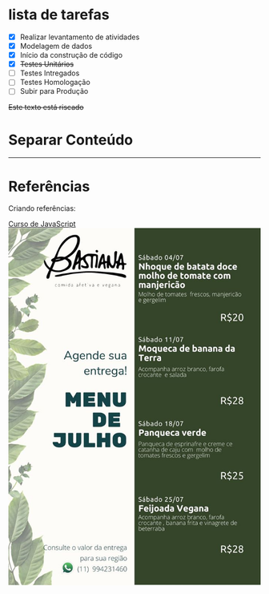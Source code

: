 # lista de tarefas

- [x] Realizar levantamento de atividades
- [x] Modelagem de dados
- [x] Início da construção de código
- [x] ~~Testes Unitários~~
- [ ] Testes Intregados
- [ ] Testes Homologação
- [ ] Subir para Produção

~~Este texto está riscado~~

# Separar Conteúdo
___


# Referências
Criando referências:

[imagem]: menu.jpg

[curso]: https://www.udemy.com/course/curso-de-programacao-em-javascript-do-basico-ao-avancado/?referralCode=689B9A57DA4574661E78



[Curso de JavaScript][curso]
![Imagem][imagem]






